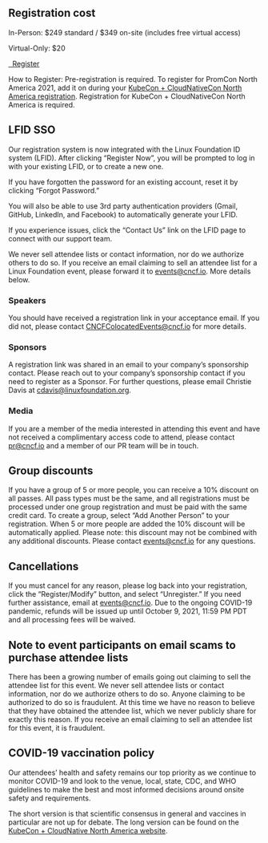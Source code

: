 ## Registration cost

In-Person: $249 standard / $349 on-site (includes free virtual access)

Virtual-Only: $20

<a class="btn btn-lg btn-default" href="https://events.linuxfoundation.org/kubecon-cloudnativecon-north-america/register/" target="_blank" role="button">
  <i class="fa fa-briefcase"></i>&nbsp;&nbsp;Register
</a>

How to Register: Pre-registration is required. To register for PromCon North America 2021, add it on during your [KubeCon + CloudNativeCon North America registration](https://events.linuxfoundation.org/kubecon-cloudnativecon-north-america/register/). Registration for KubeCon + CloudNativeCon North America is required.

## LFID SSO

Our registration system is now integrated with the Linux Foundation ID system (LFID). After clicking “Register Now”, you will be prompted to log in with your existing LFID, or to create a new one.

If you have forgotten the password for an existing account, reset it by clicking “Forgot Password.”

You will also be able to use 3rd party authentication providers (Gmail, GitHub, LinkedIn, and Facebook) to automatically generate your LFID.

If you experience issues, click the “Contact Us” link on the LFID page to connect with our support team.

We never sell attendee lists or contact information, nor do we authorize others to do so. If you receive an email claiming to sell an attendee list for a Linux Foundation event, please forward it to events@cncf.io. More details below.

### Speakers

You should have received a registration link in your acceptance email. If you did not, please contact CNCFColocatedEvents@cncf.io for more details.

### Sponsors

A registration link was shared in an email to your company’s sponsorship contact. Please reach out to your company’s sponsorship contact if you need to register as a Sponsor. For further questions, please email Christie Davis at cdavis@linuxfoundation.org.

### Media

If you are a member of the media interested in attending this event and have not received a complimentary access code to attend, please contact pr@cncf.io and a member of our PR team will be in touch.

## Group discounts

If you have a group of 5 or more people, you can receive a 10% discount on all passes. All pass types must be the same, and all registrations must be processed under one group registration and must be paid with the same credit card. To create a group, select “Add Another Person” to your registration. When 5 or more people are added the 10% discount will be automatically applied. Please note: this discount may not be combined with any additional discounts. Please contact events@cncf.io for any questions.

## Cancellations

If you must cancel for any reason, please log back into your registration, click the “Register/Modify” button, and select “Unregister.” If you need further assistance, email at events@cncf.io. Due to the ongoing COVID-19 pandemic, refunds will be issued up until October 9, 2021, 11:59 PM PDT and all processing fees will be waived.

## Note to event participants on email scams to purchase attendee lists

There has been a growing number of emails going out claiming to sell the attendee list for this event. We never sell attendee lists or contact information, nor do we authorize others to do so. Anyone claiming to be authorized to do so is fraudulent. At this time we have no reason to believe that they have obtained the attendee list, which we never publicly share for exactly this reason. If you receive an email claiming to sell an attendee list for this event, it is fraudulent.

## COVID-19 vaccination policy

Our attendees’ health and safety remains our top priority as we continue to monitor COVID-19 and look to the venue, local, state, CDC, and WHO guidelines to make the best and most informed decisions around onsite safety and requirements.

The short version is that scientific consensus in general and vaccines in particular are not up for debate. The long version can be found on the [KubeCon + CloudNative North America website](https://events.linuxfoundation.org/kubecon-cloudnativecon-north-america/attend/health-and-safety/).
